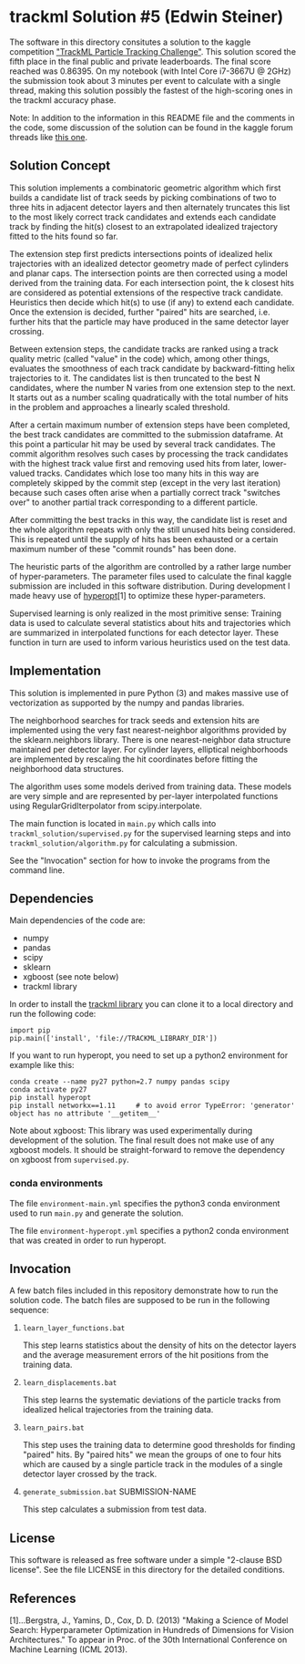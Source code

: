 trackml Solution #5 (Edwin Steiner)
===================================

The software in this directory consitutes a solution to the
kaggle competition ["TrackML Particle Tracking Challenge"](https://www.kaggle.com/c/trackml-particle-identification).
This solution scored the fifth place in the final public and
private leaderboards. The final score reached was 0.86395. On my
notebook (with Intel Core i7-3667U @ 2GHz) the submission took about
3 minutes per event to calculate with a single thread, making this solution
possibly the fastest of the high-scoring ones in the trackml accuracy phase.

Note: In addition to the information in this README file and the
comments in the code, some discussion of the solution can be found
in the kaggle forum threads like [this one](https://www.kaggle.com/c/trackml-particle-identification/discussion/63249).

## Solution Concept

This solution implements a combinatoric geometric algorithm which first builds
a candidate list of track seeds by picking combinations of two to three hits
in adjacent detector layers and then alternately truncates this list to the
most likely correct track candidates and extends each candidate track by
finding the hit(s) closest to an extrapolated idealized trajectory fitted
to the hits found so far.

The extension step first predicts intersections points of idealized helix
trajectories with an idealized detector geometry made of perfect cylinders
and planar caps. The intersection points are then corrected using a model
derived from the training data. For each intersection point, the k closest
hits are considered as potential extensions of the respective track
candidate. Heuristics then decide which hit(s) to use (if any) to extend
each candidate. Once the extension is decided, further "paired" hits
are searched, i.e. further hits that the particle may have produced in
the same detector layer crossing.

Between extension steps, the candidate tracks are ranked using a track
quality metric (called "value" in the code) which, among other things,
evaluates the smoothness of each track candidate by backward-fitting
helix trajectories to it. The candidates list is then truncated to the
best N candidates, where the number N varies from one extension step
to the next. It starts out as a number scaling quadratically with the total
number of hits in the problem and approaches a linearly scaled threshold.

After a certain maximum number of extension steps have been completed,
the best track candidates are committed to the submission dataframe.
At this point a particular hit may be used by several track candidates.
The commit algorithm resolves such cases by processing the track candidates
with the highest track value first and removing used hits from later,
lower-valued tracks. Candidates which lose too many hits in this way
are completely skipped by the commit step (except in the very last
iteration) because such cases often arise when a partially correct
track "switches over" to another partial track corresponding to a
different particle.

After committing the best tracks in this way, the candidate list is reset
and the whole algorithm repeats with only the still unused hits 
being considered. This is repeated until the supply of hits has been exhausted
or a certain maximum number of these "commit rounds" has been done.

The heuristic parts of the algorithm are controlled by a rather large number
of hyper-parameters. The parameter files used to calculate the final kaggle
submission are included in this software distribution. During development
I made heavy use of [hyperopt](http://hyperopt.github.io/hyperopt/)[1] to
optimize these hyper-parameters.

Supervised learning is only realized in the most primitive sense:
Training data is used to calculate several statistics about hits and
trajectories which are summarized in interpolated functions for each
detector layer. These function in turn are used to inform various
heuristics used on the test data.

## Implementation

This solution is implemented in pure Python (3) and makes massive use
of vectorization as supported by the numpy and pandas libraries.

The neighborhood searches for track seeds and extension hits are
implemented using the very fast nearest-neighbor algorithms provided
by the sklearn.neighbors library. There is one nearest-neighbor data
structure maintained per detector layer. For cylinder layers, elliptical
neighborhoods are implemented by rescaling the hit coordinates
before fitting the neighborhood data structures.

The algorithm uses some models derived from training data. These models
are very simple and are represented by per-layer interpolated functions
using RegularGridIterpolator from scipy.interpolate.

The main function is located in `main.py` which calls into
`trackml_solution/supervised.py` for the supervised learning steps
and into `trackml_solution/algorithm.py` for calculating a submission.

See the "Invocation" section for how to invoke the programs from the
command line.

## Dependencies

Main dependencies of the code are:

 - numpy
 - pandas
 - scipy
 - sklearn
 - xgboost (see note below)
 - trackml library

In order to install the [trackml library](https://github.com/LAL/trackml-library)
you can clone it to a local directory and run the following code:

    import pip
    pip.main(['install', 'file://TRACKML_LIBRARY_DIR'])

If you want to run hyperopt, you need to set up a python2 environment for
example like this:

    conda create --name py27 python=2.7 numpy pandas scipy
    conda activate py27
    pip install hyperopt
    pip install networkx==1.11     # to avoid error TypeError: 'generator' object has no attribute '__getitem__'

Note about xgboost: This library was used experimentally during
development of the solution. The final result does not make use of
any xgboost models. It should be straight-forward to remove the
dependency on xgboost from `supervised.py`.

### conda environments

The file `environment-main.yml` specifies the python3 conda environment used to
run `main.py` and generate the solution.

The file `environment-hyperopt.yml` specifies a python2 conda environment
that was created in order to run hyperopt.

## Invocation

A few batch files included in this repository demonstrate how to run the
solution code. The batch files are supposed to be run in the following
sequence:

1. `learn_layer_functions.bat`

   This step learns statistics about the density of hits on the detector
   layers and the average measurement errors of the hit positions from the
   training data.

2. `learn_displacements.bat`

   This step learns the systematic deviations of the particle tracks from
   idealized helical trajectories from the training data.

3. `learn_pairs.bat`

   This step uses the training data to determine good thresholds for finding
   "paired" hits. By "paired hits" we mean the groups of one to four hits
   which are caused by a single particle track in the modules of a single
   detector layer crossed by the track.

4. `generate_submission.bat` SUBMISSION-NAME

    This step calculates a submission from test data.

## License

This software is released as free software under a simple "2-clause BSD license".
See the file LICENSE in this directory for the detailed conditions.

## References

[1]...Bergstra, J., Yamins, D., Cox, D. D. (2013) "Making a Science of Model Search: Hyperparameter Optimization in Hundreds of Dimensions for Vision Architectures."
To appear in Proc. of the 30th International Conference on Machine Learning (ICML 2013).
